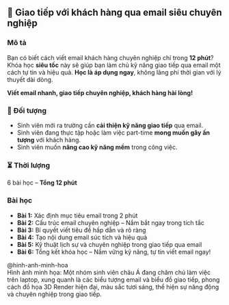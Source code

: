 ## 📌 Giao tiếp với khách hàng qua email siêu chuyên nghiệp  

### Mô tả  
Bạn có biết cách viết email khách hàng chuyên nghiệp chỉ trong **12 phút**? Khóa học **siêu tốc** này sẽ giúp bạn làm chủ kỹ năng giao tiếp qua email một cách tự tin và hiệu quả. **Học là áp dụng ngay**, không lãng phí thời gian với lý thuyết dài dòng.  

**Viết email nhanh, giao tiếp chuyên nghiệp, khách hàng hài lòng!**  

### 🎯 Đối tượng  
- Sinh viên mới ra trường cần **cải thiện kỹ năng giao tiếp** qua email.  
- Sinh viên đang thực tập hoặc làm việc part-time **mong muốn gây ấn tượng** với khách hàng.  
- Sinh viên muốn **nâng cao kỹ năng mềm** trong công việc.  

### ⏳ Thời lượng  
6 bài học – **Tổng 12 phút**  

### Bài học  
- **Bài 1:** Xác định mục tiêu email trong 2 phút  
- **Bài 2:** Cấu trúc email chuyên nghiệp – Nắm bắt ngay trong tích tắc  
- **Bài 3:** Bí quyết viết tiêu đề hấp dẫn và rõ ràng  
- **Bài 4:** Tạo nội dung email súc tích và hiệu quả  
- **Bài 5:** Kỹ thuật lịch sự và chuyên nghiệp trong giao tiếp qua email  
- **Bài 6:** Tổng kết khóa học – Nắm vững kỹ năng, tự tin viết email ngay!  

@hinh-anh-minh-hoa  
Hình ảnh minh họa: Một nhóm sinh viên châu Á đang chăm chú làm việc trên laptop, xung quanh là các biểu tượng email và biểu đồ giao tiếp, phong cách đồ họa 3D Render hiện đại, màu sắc tươi sáng, thể hiện sự năng động và chuyên nghiệp trong giao tiếp.